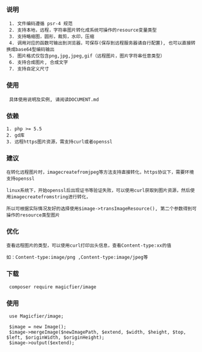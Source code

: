 ### 说明

     1. 文件编码遵循 psr-4 规范
     2. 支持本地，远程，字符串图片转化成系统可操作的resource变量类型
     3. 支持略缩图，圆形，裁剪，水印，压缩
     4. 调用对应的函数可输出到浏览器，可保存(保存到远程服务器请自行配置), 也可以直接转换成base64型编码输出
     5. 图片格式仅包含png,jpg,jpeg,gif（远程图片，图片字符串任意类型）
     6. 支持合成图片, 合成文字
     7. 支持自定义尺寸
### 使用

     具体使用说明及实例, 请阅读DOCUMENT.md
     
### 依赖

    1. php >= 5.5 
    2. gd库
    3. 远程https图片资源，需支持curl或者openssl        
     
### 建议

    在转化远程图片时，imagecreatefromjpeg等方法支持直接转化，https协议下，需要环境支持openssl
     
    linux系统下，开始openssl后出现证书等验证失败，可以使用curl获取到图片资源，然后使用imagecreatefromstring进行转化，  
     
    所以可根据实际情况友好的选择使用$image->transImageResource(), 第二个参数得到可操作的resource类型图片   
    
### 优化

    查看远程图片的类型，可以使用curl打印出头信息，查看Content-type:xx的值
     
    如：Content-type:image/png ,Content-type:image/jpeg等
    
### 下载
 
     composer require magicfier/image
     
### 使用

     use Magicfier/image;
     
     $image = new Image();
     $image->mergeImage($newImagePath, $extend, $width, $height, $top, $left, $originWidth, $originHeight);
     $image->output($extend);
     
